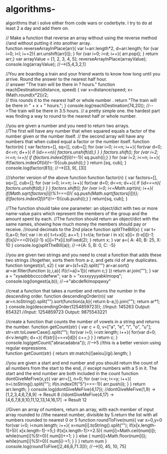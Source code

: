 # algorithms-
algorithms that i solve either from code wars or coderbyte.  I try to do at least 2 a day and add them on. 

// Make a function that reverse an array without using the reverse method 
//and without putting it into another array.  
function reverseArrayInPlace(arr){
  var l=arr.length*2, d=arr.length;
  for (var i=0; i<l; i+=2){
    arr.unshift(arr[i]);
  }
  for (var i=0; i<d; i++){
       arr.pop();
       }
  return arr;}
var arrayValue = [1, 2, 3, 4, 5];
reverseArrayInPlace(arrayValue);
console.log(arrayValue);
//-->[5,4,3,2,1]

//You are boarding a train and your friend wants to know how long until you arrive.  Round the answer to the nearest half hour.   
// answer "The train will be there in ? hours."
function reachDestination(distance, speed) {
	var x=distance/speed;
  x=(Math.round(x*2))/2;   
  // this rounds it to the nearest half or whole number .
  return "The train will be there in " + x + " hours.";
}
console.log(reachDestination(74,20));
//-->The train will be there in 3.5 hours.
// a pretty simple one.  the hardest part was finding a way to round to the nearest half or whole number. 

//you are given a number and you need to return two arrays.  
//The first will have any number that when squared equals a factor of the number given or the number itself.
// the second array will have any numbers that when cubed equal a factor or the number itself. 
function factor(n) {
  var factors=[], sq=[], cub=[];
  for (var i=0; i<=n; i++){
    for(var d=0; d<=n; d++){
      if (i*d===n){ factors.unshift(d);}
    }
  }
  factors.shift();
  for (var i=2; i<=n; i++){
    if (factors.indexOf(i*i)!=-1){ sq.push(i);}
  }
  for (var i=2; i<=n; i++){
    if(factors.indexOf(i*i*i)!=-1){cub.push(i);}
  }
  return [sq, cub];
}
console.log(factor(81));
//-->[[3, 9], [3]]

///shorter version of the above function 
function factor(n) {
  var factors=[], sq=[], cub=[];
  for (var i=0; i<=n; i++){
    for(var d=0; d<=n; d++){
      if (i*d===n){ factors.unshift(d);}
    }
  }
  factors.shift();
  for (var i=0; i<=Math.sqrt(n); i++){
 		if(Math.sqrt(factors[i])%1===0){ sq.push(Math.sqrt(factors[i]))};
    	if(factors.indexOf(i*i*i)!=-1){cub.push(i);}
  }
  return[sq, cub];
}


//The function should take one parameter: an object/dict with two or more name-value pairs which represent the members of the group and the amount spent by each.
//The function should return an object/dict with the same names, showing how much money the members should pay or receive.
//round decimals to the 2nd place
function splitTheBill(x) {
    var t= 0,a=0;
    for( var i in x){
      t=t+x[i];
      a+=1;
    }
  t=t/a;
  for(var i in x){
    x[i]= (t-x[i])*-1;
    if(x[i]===0){x[i]*-1}
    x[i]=1*x[i].toFixed(2);
  }
	return x;
}
var a={
    A: 40, B: 25, X: 10
}
console.log(splitTheBill(a));
//-->{A: 5, B: 0, C: -5}

//you are given two strings and you need to creat a function that adds these two strings
//together, sorts them from a-z, and gets rid of any duplicates.
function longest(s1, s2) {
  var ar=(s1+s2).split("")
  ar=ar.sort()
    ar=ar.filter(function (c,i,a){ if(c!=a[i+1]){ return c;} })
  return ar.join("");
}
var a = "xyaabbbccccdefww";
var b = "xxxxyyyyabklmopq";
console.log(longest(a,b));
//-->"abcdefklmopqwxy"

//creat a function that takes a number and returns the number in the descending order.
function descendingOrder(n){
  var ar=n.toString().split("").sort(function(a,b){ return b-a;}).join("");
  return ar*1;
}
console.log(descendingOrder(1254859723));
//Input: 145263 Output: 654321
//Input: 1254859723 Output: 9875543221

//create a function that counts the number of vowels in a string and returns the number.
function getCount(str) {
  var c = 0, v=["a", "e", "i", "o", "u"];
  str=str.toLowerCase().split("");
  for(var i=0; i<str.length; i++){
    for(var d=0; d<v.length; d++){
      if(str[i]===v[d]){ c++;}
    }
  }
  return c;
}
console.log(getCount("abracadabra"));
//-->5
//this is a better version using regular expressions.  
function getCount(str) {
  return str.match(/[aeiou]/gi).length;
}

//you are given a start and end number and you should return the count of all numbers from the start to the end,
// except numbers with a 5 in it. The start and the end number are both included in the count
function dontGiveMeFive(x,y){
 var arr=[], n=0;
  for (var i=x; i<=y; i++){
    n=i.toString().split("");
  	if(n.indexOf("5")===-1){
      arr.push(i);
    }
  }
  return arr.length;
}
console.log(dontGiveMeFive(4,17));
//dontGiveMeFive(1,9) -> [1,2,3,4,6,7,8,9] -> Result 8
//dontGiveMeFive(4,17) -> [4,6,7,8,9,10,11,12,13,14,16,17] -> Result 12

//Given an array of numbers, return an array, with each member of input array rounded to 
//the nearest number, divisible by 5.return the list with all numbers rounded to nearest 0 or 5
function roundToFive(num){
  var x=0,y=0
  for(var i=0; i<num.length; i++){
    x=num[i].toString().split("");
    if(x[x.length-1]>5){ x[x.length-1]-=5;}
    if(x[x.length-1]>=2.5){
      num[i]=Math.ceil(num[i]);
      while(num[i]%5!=0){
        num[i]+=1;
      }
    }
    else {
      num[i]=Math.floor(num[i]);
      while(num[i]%5!=0){
        num[i]-=1;
      }
  }
  }
  return num
}
console.log(roundToFive([2,46,8,71.3]));
//-->[0, 45, 10, 75]

